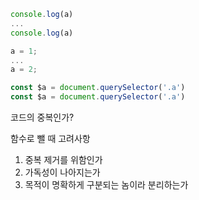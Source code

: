 ```js
console.log(a)
...
console.log(a)

a = 1;
...
a = 2;

const $a = document.querySelector('.a')
const $a = document.querySelector('.a')
```

코드의 중복인가?

함수로 뺄 때 고려사항

1. 중복 제거를 위함인가
2. 가독성이 나아지는가
3. 목적이 명확하게 구분되는 놈이라 분리하는가
